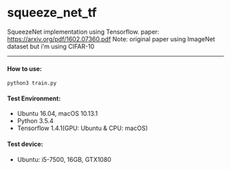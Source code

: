 # squeeze_net_tf
SqueezeNet implementation using Tensorflow.
paper: https://arxiv.org/pdf/1602.07360.pdf
Note: original paper using ImageNet dataset but i'm using CIFAR-10


***
#### How to use:
```
python3 train.py
```
#### Test Environment:
- Ubuntu 16.04, macOS 10.13.1
- Python 3.5.4
- Tensorflow 1.4.1(GPU: Ubuntu & CPU: macOS)

#### Test device:
- Ubuntu: i5-7500, 16GB, GTX1080
